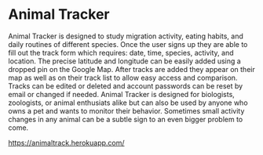 # Animal Tracker

Animal Tracker is designed to study migration activity, eating habits, and daily routines of different species. Once the user signs up they are able to fill out the track form which requires: date, time, species, activity, and location. The precise latitude and longitude can be easily added using a dropped pin on the Google Map. After tracks are added they appear on their map as well as on their track list to allow easy access and comparison. Tracks can be edited or deleted and account passwords can be reset by email or changed if needed. Animal Tracker is designed for biologists, zoologists, or animal enthusiats alike but can also be used by anyone who owns a pet and wants to monitor their behavior. Sometimes small activity changes in any animal can be a subtle sign to an even bigger problem to come.

https://animaltrack.herokuapp.com/

